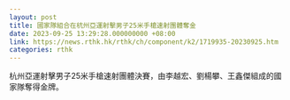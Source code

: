 ```yaml
---
layout: post
title: 國家隊組合在杭州亞運射擊男子25米手槍速射團體奪金
date: 2023-09-25 13:29:28.000000000 +08:00
link: https://news.rthk.hk/rthk/ch/component/k2/1719935-20230925.htm
categories: rthk
---
```


杭州亞運射擊男子25米手槍速射團體決賽，由李越宏、劉楊攀、王鑫傑組成的國家隊奪得金牌。
